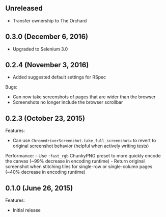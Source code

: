 ## Unreleased

- Transfer ownership to The Orchard

## 0.3.0 (December 6, 2016)

- Upgraded to Selenium 3.0

## 0.2.4 (November 3, 2016)

- Added suggested default settings for RSpec

Bugs:
  - Can now take screenshots of pages that are wider than the browser
  - Screenshots no longer include the browser scrollbar

## 0.2.3 (October 23, 2015)

Features:
  - Can use `ChromedriverScreenshot.take_full_screenshot=` to revert to original screenshot behavior (helpful when actively writing tests)

  Performance:
    - Use `:fast_rgb` ChunkyPNG preset to more quickly encode the canvas (~99% decrease in encoding runtime)
      - Return original screenshot when stitching tiles for single-row or single-column pages (~40% decrease in encoding runtime)

## 0.1.0 (June 26, 2015)

Features:
  - Initial release
